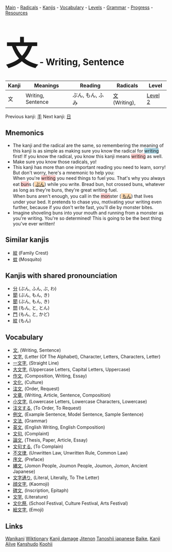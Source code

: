 <style> bigfont {font-size: 100px}</style>
[Main](../README.md) -
[Radicals](../radicals.md) -
[Kanjis](../kanjis.md) -
[Vocabulary](../vocabulary.md) -
[Levels](../levels.md) -
[Grammar](../grammar.md) - 
[Progress](../progress.md) -
[Resources](../resources.md)
# <bigfont> 文</bigfont> - Writing, Sentence 

| Kanji | Meanings | Reading | Radicals | Level |
| --- | --- | --- | --- | --- |
| 文 | Writing, Sentence | ぶん, もん, ふみ | [文](../radicals/文.md) (Writing),  | [Level 2](../levels/wk_level2.md) |

Previous kanji: [手](手.md) Next kanji: [日](日.md) 

## Mnemonics
 * The kanji and the radical are the same, so remembering the meaning of this kanji is as simple as making sure you know the radical for <span style="background-color:#ADD8E6"> writing</span> first! If you know the radical, you know this kanji means <span style="background-color:#ffcccb"> writing</span> as well.
* Make sure you know those radicals, yo!
* This kanji has more than one important reading you need to learn, sorry! But don't worry, here's a mnemonic to help you:<br />When you're <span style="background-color:#ffcccb"> writing</span> you need things to fuel you. That's why you always eat <span style="background-color:#ffcccb"> bun</span>s (<span style="background-color:#fed8b1"> [ぶん](https://jisho.org/search/ぶん)</span>) while you write. Bread bun, hot crossed buns, whatever as long as they're buns, they're great writing fuel.<br />When buns aren't enough, you call in the <span style="background-color:#ffcccb"> mon</span>ster (<span style="background-color:#fed8b1"> [もん](https://jisho.org/search/もん)</span>) that lives under your bed. It pretends to chase you, motivating your writing even further, because if you don't write fast, you'll die by monster bites.
* Imagine shoveling buns into your mouth and running from a monster as you're writing. You're so determined! This is going to be the best thing you've ever written!


## Similar kanjis
 * [紋](紋.md) (Family Crest)
* [蚊](蚊.md) (Mosquito)



## Kanjis with shared pronounciation
 * [分](分.md) (ぶん, ふん, ぶ, わ)
* [聞](聞.md) (ぶん, もん, き)
* [聞](聞.md) (ぶん, もん, き)
* [問](問.md) (もん, と, とん)
* [門](門.md) (もん, と, かど)
* [紋](紋.md) (もん)



## Vocabulary
 * [文](../vocabulary/文.md), (Writing, Sentence)
* [文字](../vocabulary/文.md), (Letter (Of The Alphabet), Character, Letters, Characters, Letter)
* [一文字](../vocabulary/文.md), (Straight Line)
* [大文字](../vocabulary/文.md), (Uppercase Letters, Capital Letters, Uppercase)
* [作文](../vocabulary/文.md), (Composition, Writing, Essay)
* [文化](../vocabulary/文.md), (Culture)
* [注文](../vocabulary/文.md), (Order, Request)
* [文章](../vocabulary/文.md), (Writing, Article, Sentence, Composition)
* [小文字](../vocabulary/文.md), (Lowercase Letters, Lowercase Characters, Lowercase)
* [注文する](../vocabulary/文.md), (To Order, To Request)
* [例文](../vocabulary/文.md), (Example Sentence, Model Sentence, Sample Sentence)
* [文法](../vocabulary/文.md), (Grammar)
* [英文](../vocabulary/文.md), (English Writing, English Composition)
* [文句](../vocabulary/文.md), (Complaint)
* [論文](../vocabulary/文.md), (Thesis, Paper, Article, Essay)
* [文句する](../vocabulary/文.md), (To Complain)
* [不文律](../vocabulary/文.md), (Unwritten Law, Unwritten Rule, Common Law)
* [序文](../vocabulary/文.md), (Preface)
* [縄文](../vocabulary/文.md), (Jomon People, Joumon People, Joumon, Jomon, Ancient Japanese)
* [文字通り](../vocabulary/文.md), (Literal, Literally, To The Letter)
* [顔文字](../vocabulary/文.md), (Kaomoji)
* [碑文](../vocabulary/文.md), (Inscription, Epitaph)
* [文学](../vocabulary/文.md), (Literature)
* [文化祭](../vocabulary/文.md), (School Festival, Culture Festival, Arts Festival)
* [絵文字](../vocabulary/文.md), (Emoji)




## Links 


[Wanikani](https://www.wanikani.com/kanji/文)
[Wiktionary](https://en.wiktionary.org/wiki/文)
[Kanji damage](http://www.kanjidamage.com/kanji/search?utf8=✓&q=文)
[Jitenon](https://jitenon.com/kanji/文)
[Tanoshii japanese](https://www.tanoshiijapanese.com/dictionary/kanji.cfm?k=文)
[Baike](https://baike.baidu.com/item/文),
[Kanji Alive](https://app.kanjialive.com/文)
[Kanshudo](https://www.kanshudo.com/searchmn?q=文)
[Koohii](https://kanji.koohii.com/study/kanji/文)
